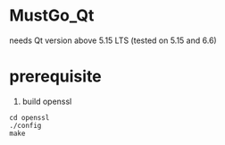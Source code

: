 # MustGo_Qt
needs Qt version above 5.15 LTS
(tested on 5.15 and 6.6)

# prerequisite
1. build openssl
```
cd openssl
./config
make
```

